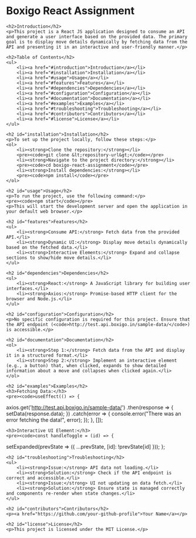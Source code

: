 <!DOCTYPE html>
<html lang="en">
<head>
    <meta charset="UTF-8">
    <meta name="viewport" content="width=device-width, initial-scale=1.0">
    <title>Boxigo React Assignment</title>
</head>
<body>
    <h1>Boxigo React Assignment</h1>

    <h2>Introduction</h2>
    <p>This project is a React JS application designed to consume an API and generate a user interface based on the provided data. The primary goal is to display move details dynamically by fetching data from the API and presenting it in an interactive and user-friendly manner.</p>

    <h2>Table of Contents</h2>
    <ul>
        <li><a href="#introduction">Introduction</a></li>
        <li><a href="#installation">Installation</a></li>
        <li><a href="#usage">Usage</a></li>
        <li><a href="#features">Features</a></li>
        <li><a href="#dependencies">Dependencies</a></li>
        <li><a href="#configuration">Configuration</a></li>
        <li><a href="#documentation">Documentation</a></li>
        <li><a href="#examples">Examples</a></li>
        <li><a href="#troubleshooting">Troubleshooting</a></li>
        <li><a href="#contributors">Contributors</a></li>
        <li><a href="#license">License</a></li>
    </ul>

    <h2 id="installation">Installation</h2>
    <p>To set up the project locally, follow these steps:</p>
    <ol>
        <li><strong>Clone the repository:</strong></li>
        <pre><code>git clone &lt;repository-url&gt;</code></pre>
        <li><strong>Navigate to the project directory:</strong></li>
        <pre><code>cd boxigo-react-assignment</code></pre>
        <li><strong>Install dependencies:</strong></li>
        <pre><code>npm install</code></pre>
    </ol>

    <h2 id="usage">Usage</h2>
    <p>To run the project, use the following command:</p>
    <pre><code>npm start</code></pre>
    <p>This will start the development server and open the application in your default web browser.</p>

    <h2 id="features">Features</h2>
    <ul>
        <li><strong>Consume API:</strong> Fetch data from the provided API.</li>
        <li><strong>Dynamic UI:</strong> Display move details dynamically based on the fetched data.</li>
        <li><strong>Interactive Elements:</strong> Expand and collapse sections to show/hide move details.</li>
    </ul>

    <h2 id="dependencies">Dependencies</h2>
    <ul>
        <li><strong>React:</strong> A JavaScript library for building user interfaces.</li>
        <li><strong>Axios:</strong> Promise-based HTTP client for the browser and Node.js.</li>
    </ul>

    <h2 id="configuration">Configuration</h2>
    <p>No specific configuration is required for this project. Ensure that the API endpoint (<code>http://test.api.boxigo.in/sample-data/</code>) is accessible.</p>

    <h2 id="documentation">Documentation</h2>
    <ol>
        <li><strong>Step 1:</strong> Fetch data from the API and display it in a structured format.</li>
        <li><strong>Step 2:</strong> Implement an interactive element (e.g., a button) that, when clicked, expands to show detailed information about a move and collapses when clicked again.</li>
    </ol>

    <h2 id="examples">Examples</h2>
    <h3>Fetching Data:</h3>
    <pre><code>useEffect(() => {
  axios.get('http://test.api.boxigo.in/sample-data/')
    .then(response => {
      setData(response.data);
    })
    .catch(error => {
      console.error("There was an error fetching the data!", error);
    });
}, []);</code></pre>

    <h3>Interactive UI Element:</h3>
    <pre><code>const handleToggle = (id) => {
  setExpanded(prevState => ({
    ...prevState,
    [id]: !prevState[id]
  }));
};</code></pre>

    <h2 id="troubleshooting">Troubleshooting</h2>
    <ul>
        <li><strong>Issue:</strong> API data not loading.</li>
        <li><strong>Solution:</strong> Check if the API endpoint is correct and accessible.</li>
        <li><strong>Issue:</strong> UI not updating on data fetch.</li>
        <li><strong>Solution:</strong> Ensure state is managed correctly and components re-render when state changes.</li>
    </ul>

    <h2 id="contributors">Contributors</h2>
    <p><a href="https://github.com/your-github-profile">Your Name</a></p>

    <h2 id="license">License</h2>
    <p>This project is licensed under the MIT License.</p>
</body>
</html>
